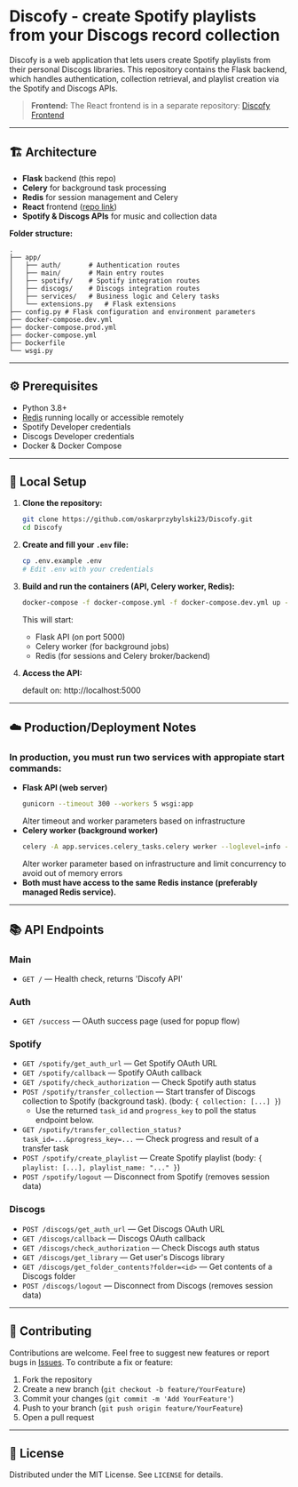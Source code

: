 # Discofy - create Spotify playlists from your Discogs record collection

Discofy is a web application that lets users create Spotify playlists from their personal Discogs libraries. This repository contains the Flask backend, which handles authentication, collection retrieval, and playlist creation via the Spotify and Discogs APIs.

> **Frontend:** The React frontend is in a separate repository: [Discofy Frontend](https://github.com/oskarprzybylski23/discofy-frontend)

---

## 🏗️ Architecture

- **Flask** backend (this repo)
- **Celery** for background task processing
- **Redis** for session management and Celery
- **React** frontend ([repo link](https://github.com/oskarprzybylski23/discofy-frontend))
- **Spotify & Discogs APIs** for music and collection data

**Folder structure:**

```
.
├── app/
│   ├── auth/       # Authentication routes
│   ├── main/       # Main entry routes
│   ├── spotify/    # Spotify integration routes
│   ├── discogs/    # Discogs integration routes
│   ├── services/   # Business logic and Celery tasks
│   └── extensions.py   # Flask extensions
├── config.py # Flask configuration and environment parameters
├── docker-compose.dev.yml
├── docker-compose.prod.yml
├── docker-compose.yml
├── Dockerfile
└── wsgi.py
```

---

## ⚙️ Prerequisites

- Python 3.8+
- [Redis](https://redis.io/) running locally or accessible remotely
- Spotify Developer credentials
- Discogs Developer credentials
- Docker & Docker Compose

---

## 🚀 Local Setup

1. **Clone the repository:**
   ```bash
   git clone https://github.com/oskarprzybylski23/Discofy.git
   cd Discofy
   ```
2. **Create and fill your `.env` file:**

   ```bash
   cp .env.example .env
   # Edit .env with your credentials
   ```

3. **Build and run the containers (API, Celery worker, Redis):**

   ```bash
   docker-compose -f docker-compose.yml -f docker-compose.dev.yml up --build
   ```

   This will start:

   - Flask API (on port 5000)
   - Celery worker (for background jobs)
   - Redis (for sessions and Celery broker/backend)

4. **Access the API:**

   default on: http://localhost:5000

---

## ☁️ Production/Deployment Notes

### In production, you must run **two services** with appropiate start commands:

- **Flask API (web server)**
  ```bash
  gunicorn --timeout 300 --workers 5 wsgi:app
  ```
  Alter timeout and worker parameters based on infrastructure
- **Celery worker (background worker)**
  ```bash
  celery -A app.services.celery_tasks.celery worker --loglevel=info --concurrency=1
  ```
  Alter worker parameter based on infrastructure and limit concurrency to avoid out of memory errors
- **Both must have access to the same Redis instance (preferably managed Redis service).**

---

## 📚 API Endpoints

### Main

- `GET /` — Health check, returns 'Discofy API'

### Auth

- `GET /success` — OAuth success page (used for popup flow)

### Spotify

- `GET /spotify/get_auth_url` — Get Spotify OAuth URL
- `GET /spotify/callback` — Spotify OAuth callback
- `GET /spotify/check_authorization` — Check Spotify auth status
- `POST /spotify/transfer_collection` — Start transfer of Discogs collection to Spotify (background task).
  (body: `{ collection: [...] }`)
  - Use the returned `task_id` and `progress_key` to poll the status endpoint below.
- `GET /spotify/transfer_collection_status?task_id=...&progress_key=...` — Check progress and result of a transfer task
- `POST /spotify/create_playlist` — Create Spotify playlist (body: `{ playlist: [...], playlist_name: "..." }`)
- `POST /spotify/logout` — Disconnect from Spotify (removes session data)

### Discogs

- `POST /discogs/get_auth_url` — Get Discogs OAuth URL
- `GET /discogs/callback` — Discogs OAuth callback
- `GET /discogs/check_authorization` — Check Discogs auth status
- `GET /discogs/get_library` — Get user's Discogs library
- `GET /discogs/get_folder_contents?folder=<id>` — Get contents of a Discogs folder
- `POST /discogs/logout` — Disconnect from Discogs (removes session data)

---

## 🤝 Contributing

Contributions are welcome. Feel free to suggest new features or report bugs in [Issues](https://github.com/oskarprzybylski23/Discofy/issues). To contribute a fix or feature:

1. Fork the repository
2. Create a new branch (`git checkout -b feature/YourFeature`)
3. Commit your changes (`git commit -m 'Add YourFeature'`)
4. Push to your branch (`git push origin feature/YourFeature`)
5. Open a pull request

---

## 📝 License

Distributed under the MIT License. See `LICENSE` for details.
